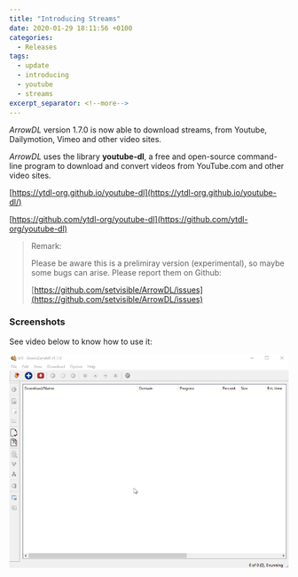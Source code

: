 ```yaml
---
title: "Introducing Streams"
date: 2020-01-29 18:11:56 +0100
categories:
  - Releases
tags:
  - update
  - introducing
  - youtube
  - streams
excerpt_separator: <!--more-->
---
```


*ArrowDL* version 1.7.0 is now able to download streams, from Youtube, Dailymotion, Vimeo and other video sites.

<!--more-->

*ArrowDL* uses the library **youtube-dl**, a free and open-source command-line program to download and convert videos from YouTube.com and other video sites.

[https://ytdl-org.github.io/youtube-dl](https://ytdl-org.github.io/youtube-dl/)

[https://github.com/ytdl-org/youtube-dl](https://github.com/ytdl-org/youtube-dl)

> Remark:
>
> Please be aware this is a prelimiray version (experimental), so maybe some bugs can arise. Please report them on Github:
>
> [https://github.com/setvisible/ArrowDL/issues](https://github.com/setvisible/ArrowDL/issues)


### Screenshots

See video below to know how to use it:

![Stream download](/assets/images/1.7/anim_youtube_v1.7.0.gif)

